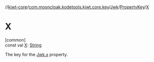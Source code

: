 //[kjwt-core](../../../../index.md)/[com.mooncloak.kodetools.kjwt.core.key](../../index.md)/[Jwk](../index.md)/[PropertyKey](index.md)/[X](-x.md)

# X

[common]\
const val [X](-x.md): [String](https://kotlinlang.org/api/latest/jvm/stdlib/kotlin/-string/index.html)

The key for the [Jwk.x](../x.md) property.

